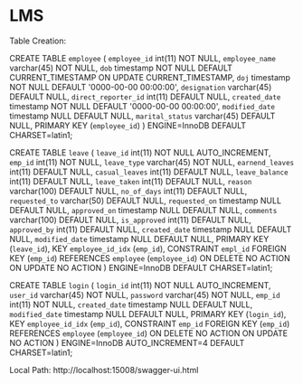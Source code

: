 # LMS

Table Creation:

CREATE TABLE `employee` (
  `employee_id` int(11) NOT NULL,
  `employee_name` varchar(45) NOT NULL,
  `dob` timestamp NOT NULL DEFAULT CURRENT_TIMESTAMP ON UPDATE CURRENT_TIMESTAMP,
  `doj` timestamp NOT NULL DEFAULT '0000-00-00 00:00:00',
  `designation` varchar(45) DEFAULT NULL,
  `direct_reporter_id` int(11) DEFAULT NULL,
  `created_date` timestamp NOT NULL DEFAULT '0000-00-00 00:00:00',
  `modified_date` timestamp NULL DEFAULT NULL,
  `marital_status` varchar(45) DEFAULT NULL,
  PRIMARY KEY (`employee_id`)
) ENGINE=InnoDB DEFAULT CHARSET=latin1;

CREATE TABLE `leave` (
  `leave_id` int(11) NOT NULL AUTO_INCREMENT,
  `emp_id` int(11) NOT NULL,
  `leave_type` varchar(45) NOT NULL,
  `earnend_leaves` int(11) DEFAULT NULL,
  `casual_leaves` int(11) DEFAULT NULL,
  `leave_balance` int(11) DEFAULT NULL,
  `leave_taken` int(11) DEFAULT NULL,
  `reason` varchar(100) DEFAULT NULL,
  `no_of_days` int(11) DEFAULT NULL,
  `requested_to` varchar(50) DEFAULT NULL,
  `requested_on` timestamp NULL DEFAULT NULL,
  `approved_on` timestamp NULL DEFAULT NULL,
  `comments` varchar(100) DEFAULT NULL,
  `is_approved` int(11) DEFAULT NULL,
  `approved_by` int(11) DEFAULT NULL,
  `created_date` timestamp NULL DEFAULT NULL,
  `modified_date` timestamp NULL DEFAULT NULL,
  PRIMARY KEY (`leave_id`),
  KEY `employee_id_idx` (`emp_id`),
  CONSTRAINT `empl_id` FOREIGN KEY (`emp_id`) REFERENCES `employee` (`employee_id`) ON DELETE NO ACTION ON UPDATE NO ACTION
) ENGINE=InnoDB DEFAULT CHARSET=latin1;

CREATE TABLE `login` (
  `login_id` int(11) NOT NULL AUTO_INCREMENT,
  `user_id` varchar(45) NOT NULL,
  `password` varchar(45) NOT NULL,
  `emp_id` int(11) NOT NULL,
  `created_date` timestamp NULL DEFAULT NULL,
  `modified_date` timestamp NULL DEFAULT NULL,
  PRIMARY KEY (`login_id`),
  KEY `employee_id_idx` (`emp_id`),
  CONSTRAINT `emp_id` FOREIGN KEY (`emp_id`) REFERENCES `employee` (`employee_id`) ON DELETE NO ACTION ON UPDATE NO ACTION
) ENGINE=InnoDB AUTO_INCREMENT=4 DEFAULT CHARSET=latin1;


Local Path: http://localhost:15008/swagger-ui.html
